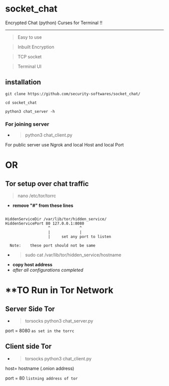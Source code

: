 # socket_chat


Encrypted Chat (python) Curses for Terminal !!

---
>Easy to use 

>Inbuilt Encryption

>TCP socket

>Terminal UI

## installation
```
git clone https://github.com/security-softwares/socket_chat/

cd socket_chat

python3 chat_server -h

```

### For joining server 
- >python3 chat_client.py

 For public server use
Ngrok and local Host and local Port 
# **OR**

## Tor setup over chat traffic

>nano /etc/tor/torrc
- **remove "#" from these lines**
```

HiddenServiceDir /var/lib/tor/hidden_service/
HiddenServicePort 80 127.0.0.1:8080
                   ^             ^
                   |             |
                   |     set any port to listen 
                         
  Note:    these port should not be same 
```
- >sudo cat /var/lib/tor/hidden_service/hostname
- **copy host address**
- *after all configurations completed*

# **TO Run in Tor Network

## Server Side Tor

- >torsocks python3 chat_server.py

port = 8080 ``` as set in the torrc ```


## Client side Tor

- >torsocks python3 chat_client.py

host= hostname (.onion address)

port = 80 ``` listning address of tor ```

